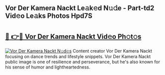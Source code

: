 ## Vor Der Kamera Nackt Le𝚊k𝚎d N𝚞𝚍e - Part-td2 Vid𝚎o Le𝚊ks Photos Hpd7S

# <h2><a href="http://fb5gbbu.evod.top/?m=Vor+Der+Kamera+Nackt">🔗 👉🔴 Vor Der Kamera Nackt Vid𝚎o Ph𝚘t𝚘s</a></h2>

[![Vor Der Kamera Nackt N𝚞d𝚎s](https://i.imgur.com/8V9OHl7.gif)](http://fb5gbbu.evod.top/?m=Vor+Der+Kamera+Nackt)
Content creator Vor Der Kamera Nackt focusing on dance trends and lifestyle snippets. Vor Der Kamera Nackt public image is one of resilience and perseverance, but he's also known for his sense of humor and lightheartedness. 
